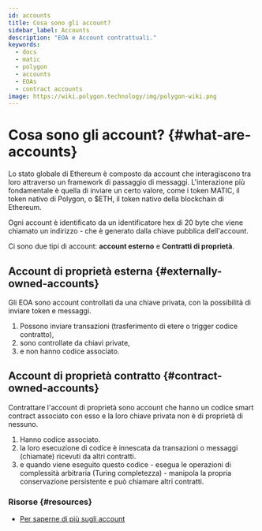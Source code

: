 ```yaml
---
id: accounts
title: Cosa sono gli account?
sidebar_label: Accounts
description: "EOA e Account contrattuali."
keywords:
  - docs
  - matic
  - polygon
  - accounts
  - EOAs
  - contract accounts
image: https://wiki.polygon.technology/img/polygon-wiki.png
---
```


# Cosa sono gli account? {#what-are-accounts}

Lo stato globale di Ethereum è composto da account che interagiscono tra loro attraverso un framework di passaggio di messaggi. L'interazione più fondamentale è quella di inviare un certo valore, come i token MATIC, il token nativo di Polygon, o $ETH, il token nativo della blockchain di Ethereum.

Ogni account è identificato da un identificatore hex di 20 byte che viene chiamato un indirizzo - che è generato dalla chiave pubblica dell'account.

Ci sono due tipi di account: **account esterno** e **Contratti di proprietà**.

## Account di proprietà esterna {#externally-owned-accounts}

Gli EOA sono account controllati da una chiave privata, con la possibilità di inviare token e messaggi.

1. Possono inviare transazioni (trasferimento di etere o trigger codice contratto),
2. sono controllate da chiavi private,
3. e non hanno codice associato.

## Account di proprietà contratto {#contract-owned-accounts}
Contrattare l'account di proprietà sono account che hanno un codice smart contract associato con esso e la loro chiave privata non è di proprietà di nessuno.

1. Hanno codice associato.
2. la loro esecuzione di codice è innescata da transazioni o messaggi (chiamate) ricevuti da altri contratti.
3. e quando viene eseguito questo codice - esegua le operazioni di complessità arbitraria (Turing completezza) - manipola la propria conservazione persistente e può chiamare altri contratti.

### Risorse {#resources}

- [Per saperne di più sugli account](https://github.com/ethereum/homestead-guide/blob/master/source/contracts-and-transactions/account-types-gas-and-transactions.rst#externally-owned-accounts-eoas)
